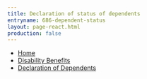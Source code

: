 ```yaml
---
title: Declaration of status of dependents
entryname: 686-dependent-status
layout: page-react.html
production: false
---
```

<nav class="va-nav-breadcrumbs">
  <ul class="row va-nav-breadcrumbs-list columns" role="menubar" aria-label="Primary">
    <li><a href="/">Home</a></li>
    <li><a href="/disability-benefits/"> Disability Benefits </a></li>
    <li><a href="/disability-benefits/apply/dependents/form-686c-dependents/"> Declaration of Dependents </a></li>
  </ul>
</nav>

